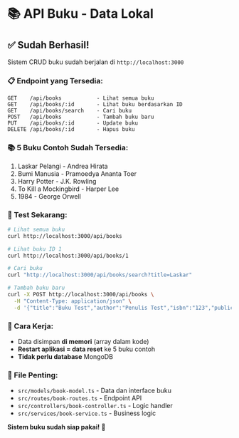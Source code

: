 # 📚 API Buku - Data Lokal

## ✅ **Sudah Berhasil!**

Sistem CRUD buku sudah berjalan di `http://localhost:3000`

### **📋 Endpoint yang Tersedia:**

```
GET    /api/books           - Lihat semua buku
GET    /api/books/:id       - Lihat buku berdasarkan ID
GET    /api/books/search    - Cari buku
POST   /api/books           - Tambah buku baru
PUT    /api/books/:id       - Update buku
DELETE /api/books/:id       - Hapus buku
```

### **📚 5 Buku Contoh Sudah Tersedia:**

1. Laskar Pelangi - Andrea Hirata
2. Bumi Manusia - Pramoedya Ananta Toer
3. Harry Potter - J.K. Rowling
4. To Kill a Mockingbird - Harper Lee
5. 1984 - George Orwell

### **🧪 Test Sekarang:**

```bash
# Lihat semua buku
curl http://localhost:3000/api/books

# Lihat buku ID 1
curl http://localhost:3000/api/books/1

# Cari buku
curl "http://localhost:3000/api/books/search?title=Laskar"

# Tambah buku baru
curl -X POST http://localhost:3000/api/books \
  -H "Content-Type: application/json" \
  -d '{"title":"Buku Test","author":"Penulis Test","isbn":"123","publication_year":2024,"genre":"Test","stock":10,"price":50000}'
```

### **💾 Cara Kerja:**

- Data disimpan **di memori** (array dalam kode)
- **Restart aplikasi = data reset** ke 5 buku contoh
- **Tidak perlu database** MongoDB

### **📁 File Penting:**

- `src/models/book-model.ts` - Data dan interface buku
- `src/routes/book-routes.ts` - Endpoint API
- `src/controllers/book-controller.ts` - Logic handler
- `src/services/book-service.ts` - Business logic

**Sistem buku sudah siap pakai!** 🎉
